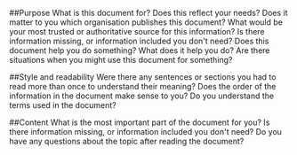 ##Purpose
What is this document for?
Does this reflect your needs?
Does it matter to you which organisation publishes this document?
What would be your most trusted or authoritative source for this information?
Is there information missing, or information included you don't need?
Does this document help you do something?
What does it help you do?
Are there situations when you might use this document for something?

##Style and readability
Were there any sentences or sections you had to read more than once to understand their meaning?
Does the order of the information in the document make sense to you?
Do you understand the terms used in the document?

##Content
What is the most important part of the document for you?
Is there information missing, or information included you don't need?
Do you have any questions about the topic after reading the document?

